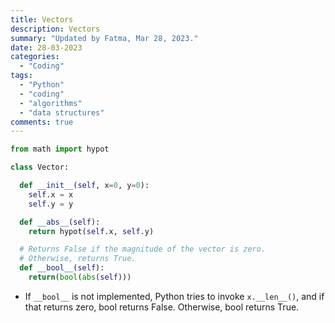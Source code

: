 ```yaml
---
title: Vectors
description: Vectors
summary: "Updated by Fatma, Mar 28, 2023."
date: 28-03-2023
categories:
  - "Coding"
tags:
  - "Python"
  - "coding"
  - "algorithms"
  - "data structures"
comments: true
---
```

```python
from math import hypot

class Vector:

  def __init__(self, x=0, y=0):
    self.x = x
    self.y = y

  def __abs__(self):
    return hypot(self.x, self.y)

  # Returns False if the magnitude of the vector is zero.
  # Otherwise, returns True.
  def __bool__(self):
    return(bool(abs(self)))
```

- If `__bool__` is not implemented, Python tries to invoke `x.__len__()`, and if that returns zero, bool returns False. Otherwise, bool returns True.
